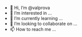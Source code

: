 - 👋 Hi, I’m @valprova
- 👀 I’m interested in ...
- 🌱 I’m currently learning ...
- 💞️ I’m looking to collaborate on ...
- 📫 How to reach me ...

<!---
valprova/valprova is a ✨ special ✨ repository because its `README.md` (this file) appears on your GitHub profile.
You can click the Preview link to take a look at your changes.
--->
